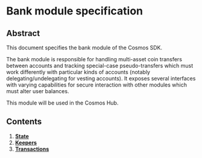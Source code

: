 # Bank module specification

## Abstract

This document specifies the bank module of the Cosmos SDK.

The bank module is responsible for handling multi-asset coin transfers between
accounts and tracking special-case pseudo-transfers which must work differently
with particular kinds of accounts (notably delegating/undelegating for vesting
accounts). It exposes several interfaces with varying capabilities for secure
interaction with other modules which must alter user balances.

This module will be used in the Cosmos Hub.

## Contents

1. **[State](state.md)**
2. **[Keepers](keepers.md)**
3. **[Transactions](transactions.md)**
